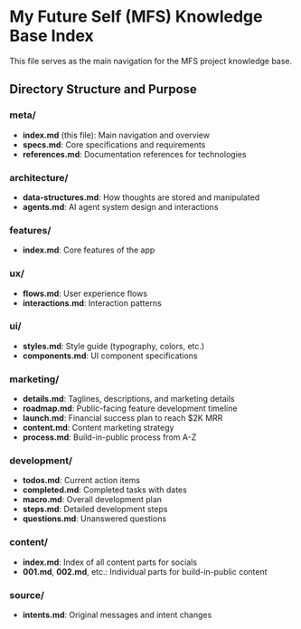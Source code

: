 # My Future Self (MFS) Knowledge Base Index

This file serves as the main navigation for the MFS project knowledge base.

## Directory Structure and Purpose

### meta/

-   **index.md** (this file): Main navigation and overview
-   **specs.md**: Core specifications and requirements
-   **references.md**: Documentation references for technologies

### architecture/

-   **data-structures.md**: How thoughts are stored and manipulated
-   **agents.md**: AI agent system design and interactions

### features/

-   **index.md**: Core features of the app

### ux/

-   **flows.md**: User experience flows
-   **interactions.md**: Interaction patterns

### ui/

-   **styles.md**: Style guide (typography, colors, etc.)
-   **components.md**: UI component specifications

### marketing/

-   **details.md**: Taglines, descriptions, and marketing details
-   **roadmap.md**: Public-facing feature development timeline
-   **launch.md**: Financial success plan to reach $2K MRR
-   **content.md**: Content marketing strategy
-   **process.md**: Build-in-public process from A-Z

### development/

-   **todos.md**: Current action items
-   **completed.md**: Completed tasks with dates
-   **macro.md**: Overall development plan
-   **steps.md**: Detailed development steps
-   **questions.md**: Unanswered questions

### content/

-   **index.md**: Index of all content parts for socials
-   **001.md**, **002.md**, etc.: Individual parts for build-in-public content

### source/

-   **intents.md**: Original messages and intent changes
